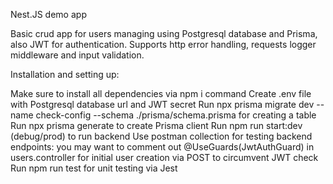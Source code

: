 Nest.JS demo app

Basic crud app for users managing using Postgresql database and Prisma, also JWT for authentication. Supports http error handling, requests logger middleware and input validation.

Installation and setting up:

Make sure to install all dependencies via npm i command
Create .env file with Postgresql database url and JWT secret
Run npx prisma migrate dev --name check-config --schema ./prisma/schema.prisma for creating a table
Run npx prisma generate to create Prisma client
Run npm run start:dev (debug/prod) to run backend
Use postman collection for testing backend endpoints: you may want to comment out @UseGuards(JwtAuthGuard) in users.controller for initial user creation via POST to circumvent JWT check 
Run npm run test for unit testing via Jest